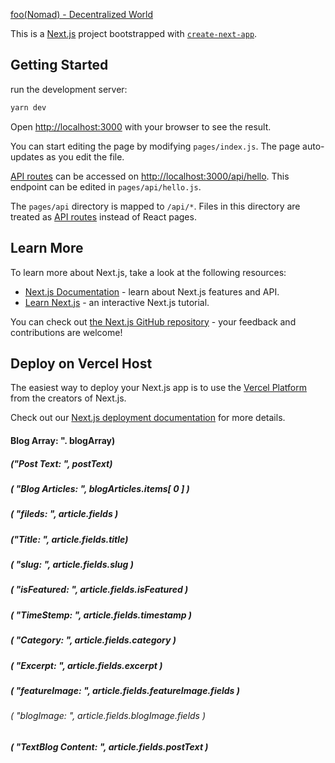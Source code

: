 [foo(Nomad) - Decentralized World](https://www.foonomad.com)

This is a [Next.js](https://nextjs.org/) project bootstrapped with [`create-next-app`](https://github.com/vercel/next.js/tree/canary/packages/create-next-app).

## Getting Started

run the development server:

```bash
yarn dev
```

Open [http://localhost:3000](http://localhost:3000) with your browser to see the result.

You can start editing the page by modifying `pages/index.js`. The page auto-updates as you edit the file.

[API routes](https://nextjs.org/docs/api-routes/introduction) can be accessed on [http://localhost:3000/api/hello](http://localhost:3000/api/hello). This endpoint can be edited in `pages/api/hello.js`.

The `pages/api` directory is mapped to `/api/*`. Files in this directory are treated as [API routes](https://nextjs.org/docs/api-routes/introduction) instead of React pages.

## Learn More

To learn more about Next.js, take a look at the following resources:

- [Next.js Documentation](https://nextjs.org/docs) - learn about Next.js features and API.
- [Learn Next.js](https://nextjs.org/learn) - an interactive Next.js tutorial.

You can check out [the Next.js GitHub repository](https://github.com/vercel/next.js/) - your feedback and contributions are welcome!

## Deploy on Vercel Host

The easiest way to deploy your Next.js app is to use the [Vercel Platform](https://vercel.com/new?utm_medium=default-template&filter=next.js&utm_source=create-next-app&utm_campaign=create-next-app-readme) from the creators of Next.js.

Check out our [Next.js deployment documentation](https://nextjs.org/docs/deployment) for more details.

#### Blog Array: ". blogArray)

##### ("Post Text: ", postText)

##### ( "Blog Articles: ", blogArticles.items[ 0 ] )

##### ( "fileds: ", article.fields )

##### ("Title: ", article.fields.title)

##### ( "slug: ", article.fields.slug )

##### ( "isFeatured: ", article.fields.isFeatured )

##### ( "TimeStemp: ", article.fields.timestamp )

##### ( "Category: ", article.fields.category )

##### ( "Excerpt: ", article.fields.excerpt )

##### ( "featureImage: ", article.fields.featureImage.fields )

###### ( "blogImage: ", article.fields.blogImage.fields )

##### ( "TextBlog Content: ", article.fields.postText )
